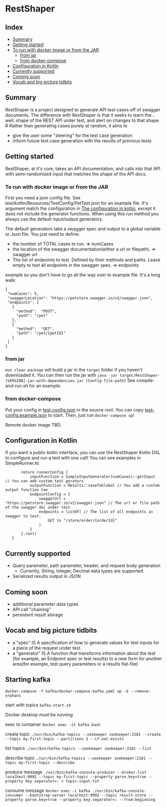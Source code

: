 # RestShaper

## Index
- [Summary](#summary)
- [Getting started](#getting-started)
- [To run with docker image or from the JAR](#to-run-with-docker-image-or-from-the-jar)
    - [from jar](#from-jar)
    - [from docker-compose](#from-docker-compose)
- [Configuration in Kotlin](#configuration-in-kotlin)
- [Currently supported](#currently-supported)
- [Coming soon](#coming-soon)
- [Vocab and big picture tidbits](#vocab-and-big-picture-tidbits)

## Summary

RestShaper is a project designed to generate API test cases off of swagger documents. 
The difference with RestShaper is that it seeks to learn the... well,
 shape of the REST API under test, and alert on changes to that shape. R
 Rather than generating cases purely at random, it aims to 
 * give the user some "steering" for the test case generation
 * inform future test case generation with the results of previous tests
 
 ## Getting started
 
 RestShaper, at it's core, takes an API documentation, 
 and calls into that API with semi-randomized input 
 that matches the shape of the API docs. 
 
 ### To run with docker image or from the JAR
 
 First you need a json config file. 
 See test/kotlin/Resources/TestConfig/PetTest.json for an example file. 
 It's argument match the configuration in [The configuration in kotlin](#configuration-in-kotlin), 
 except it does not include the generator functions. When using this run method 
 you always use the default input/output generators.
 
 The default generators take a swagger spec and output to a global variable or Json file. 
 You just need to define:
 * the number of TOTAL cases to run. => numCases
 * the location of the swagger documentation(either a url or filepath). => swagger url
 * The list of endpoints to test. Defined by their methods and paths. 
 Leave empty to test all endpoints in the swagger spec. => endpoints
 
 example so you don't have to go all the way over to example file. It's a long walk:
 ```
{
  "numCases": 5,
  "swaggerLocation": "https://petstore.swagger.io/v2/swagger.json",
  "endpoints": [
    {
      "method":  "POST",
      "path": "/pet"
    },
    {
      "method":  "GET",
      "path": "/pet/{petId}"
    }
  ]
}
   ```
 
 ### from jar
 
 `mvn clean package` will build a jar in the `target` folder if you haven't downloaded it.
 You can then run the jar with `java -jar target/RestShaper-[VERSION]-jar-with-dependencies.jar [Config-file-path]`
 See compile-and-run.sh for an example.
 
 ### from docker-compose
Put your config in [test-config.json](test-config.json) in the source root. 
You can copy [test-config.example.json](test-config.example.json) to start.
Then, just run `docker-compose up`! 

Remote docker image TBD.
 
 ## Configuration in Kotlin
 
 If you want a public kotlin interface, you can use the RestShaper Kotlin 
 DSL to configure and run a test with one call! You can see examples 
 in SimpleRunner.kt
 ``` fun petStoreGetOrder(numCases: Int = 5): Boolean {
        return runnerConfig {
            inputFunction = SimpleInputGenerator(numCases)::getInput  // You can add custom test gerators
            outputFunction = Results::saveToGlobal // You add a custom output function too
            endpointConfig = {
                swaggerUrl = "https://petstore.swagger.io/v2/swagger.json" // The url or file path of the swagger doc under test
                endpoints = listOf( // The list of all endpoints in swagger to test. 
                    GET to "/store/order/{orderId}"
                )
            }
        }.run()
    } 
```
 
 ## Currently supported
 
 * Query parameter, path parameter, header, and request body generation
    * Currently, String, Integer, Decimal data types are supported.
 * Serialized results output in JSON

 ## Coming soon
 * additional parameter data types
 * API call "chaining"
 * persistent result storage
 
 ## Vocab and big picture tidbits
 - a "spec" IS A specification of how to generate values for test 
 inputs for a piece of the request under test.
- a "generator" IS A function that transforms information about the test
(for example, an Endpoint spec or test results) to a new form for another
area(for example, test query parameters or a results flat-file)
  
## Starting kafka

`docker-compose -f kafka/docker-compose.kafka.yaml up -d --remove-orphans`

start with topics
`kafka-start.sh`

Docker desktop must be running


exec to container
`docker exec -it kafka bash`

create topic
`./usr/bin/kafka-topics --zookeeper zookeeper:2181 --create --topic my-first-topic --partitions 3 --if-not-exists`

list topics
`./usr/bin/kafka-topics --zookeeper zookeeper:2181 --list`

describe topic
`./usr/bin/kafka-topics --zookeeper zookeeper:2181 --topic my-first-topic --describe`

produce message
`./usr/bin/kafka-console-producer --broker-list localhost:9092 --topic my-first-topic --property parse.key=true --property key.separator=: < topic-input.txt`

consume message
`docker exec -i kafka ./usr/bin/kafka-console-consumer --bootstrap-server localhost:9092 --topic result-store --property parse.key=true --property key.separator=: --from-beginning`